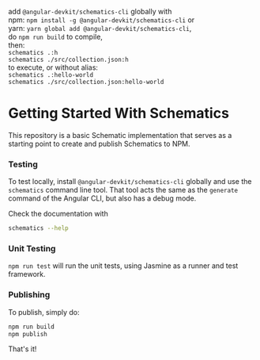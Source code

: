 add ```@angular-devkit/schematics-cli``` globally with  
npm: ```npm install -g @angular-devkit/schematics-cli``` or  
yarn: ```yarn global add @angular-devkit/schematics-cli```,  
do ```npm run build``` to compile,  
then:  
```schematics .:h```  
```schematics ./src/collection.json:h```  
to execute, or without alias:  
```schematics .:hello-world```  
```schematics ./src/collection.json:hello-world```

# Getting Started With Schematics

This repository is a basic Schematic implementation that serves as a starting point to create and publish Schematics to NPM.

### Testing

To test locally, install `@angular-devkit/schematics-cli` globally and use the `schematics` command line tool. That tool acts the same as the `generate` command of the Angular CLI, but also has a debug mode.

Check the documentation with
```bash
schematics --help
```

### Unit Testing

`npm run test` will run the unit tests, using Jasmine as a runner and test framework.

### Publishing

To publish, simply do:

```bash
npm run build
npm publish
```

That's it!
